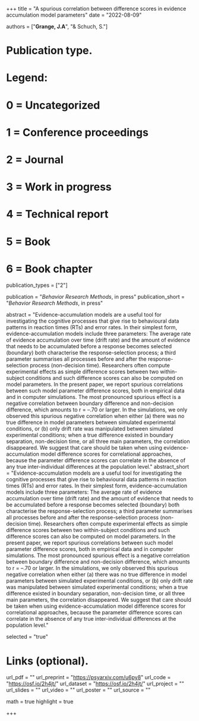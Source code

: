 +++
title = "A spurious correlation between difference scores in evidence accumulation model parameters"
date = "2022-08-09"

authors = ["**Grange, J.A**", "& Schuch, S."]

# Publication type.
# Legend:
# 0 = Uncategorized
# 1 = Conference proceedings
# 2 = Journal
# 3 = Work in progress
# 4 = Technical report
# 5 = Book
# 6 = Book chapter
publication_types = ["2"]

publication = "*Behavior Research Methods*, in press"
publication_short = "*Behavior Research Methods*, in press"

abstract = "Evidence-accumulation models are a useful tool for investigating the cognitive processes that give rise to behavioural data patterns in reaction times (RTs) and error rates. In their simplest form, evidence-accumulation models include three parameters: The average rate of evidence accumulation over time (drift rate) and the amount of evidence that needs to be accumulated before a response becomes selected (boundary) both characterise the response-selection process; a third parameter summarises all processes before and after the response-selection process (non-decision time). Researchers often compute experimental effects as simple difference scores between two within-subject conditions and such difference scores can also be computed on model parameters. In the present paper, we report spurious correlations between such model parameter difference scores, both in empirical data and in computer simulations. The most pronounced spurious effect is a negative correlation between boundary difference and non-decision difference, which amounts to r = –.70 or larger. In the simulations, we only observed this spurious negative correlation when either (a) there was no true difference in model parameters between simulated experimental conditions, or (b) only drift rate was manipulated between simulated experimental conditions; when a true difference existed in boundary separation, non-decision time, or all three main parameters, the correlation disappeared. We suggest that care should be taken when using evidence-accumulation model difference scores for correlational approaches, because the parameter difference scores can correlate in the absence of any true inter-individual differences at the population level."
abstract_short = "Evidence-accumulation models are a useful tool for investigating the cognitive processes that give rise to behavioural data patterns in reaction times (RTs) and error rates. In their simplest form, evidence-accumulation models include three parameters: The average rate of evidence accumulation over time (drift rate) and the amount of evidence that needs to be accumulated before a response becomes selected (boundary) both characterise the response-selection process; a third parameter summarises all processes before and after the response-selection process (non-decision time). Researchers often compute experimental effects as simple difference scores between two within-subject conditions and such difference scores can also be computed on model parameters. In the present paper, we report spurious correlations between such model parameter difference scores, both in empirical data and in computer simulations. The most pronounced spurious effect is a negative correlation between boundary difference and non-decision difference, which amounts to r = –.70 or larger. In the simulations, we only observed this spurious negative correlation when either (a) there was no true difference in model parameters between simulated experimental conditions, or (b) only drift rate was manipulated between simulated experimental conditions; when a true difference existed in boundary separation, non-decision time, or all three main parameters, the correlation disappeared. We suggest that care should be taken when using evidence-accumulation model difference scores for correlational approaches, because the parameter difference scores can correlate in the absence of any true inter-individual differences at the population level."

selected = "true"

# Links (optional).
url_pdf = ""
url_preprint = "https://psyarxiv.com/u6py8"
url_code = "https://osf.io/2h4jt/"
url_dataset = "https://osf.io/2h4jt/"
url_project = ""
url_slides = ""
url_video = ""
url_poster = ""
url_source = ""

math = true
highlight = true

+++
